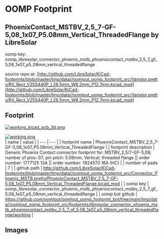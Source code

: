 # OOMP Footprint  
## PhoenixContact_MSTBV_2,5_7-GF-5,08_1x07_P5.08mm_Vertical_ThreadedFlange  by LibreSolar  
  
oomp key: oomp_libresolar_connector_phoenix_mstb_phoenixcontact_mstbv_2,5_7_gf_5,08_1x07_p5_08mm_vertical_threadedflange  
  
source repo at: [http://github.com/LibreSolar/KiCad-footprints/blob/master/tmp/data//oomlout_oomp_footprint_src/Varistor.pretty/RV_Rect_V25S440P_L26.5mm_W8.2mm_P12.7mm.kicad_mod](http://github.com/LibreSolar/KiCad-footprints/blob/master/tmp/data//oomlout_oomp_footprint_src/Varistor.pretty/RV_Rect_V25S440P_L26.5mm_W8.2mm_P12.7mm.kicad_mod)  
## Footprint  
  
[![working_kicad_pcb_3d.png](working_kicad_pcb_3d_600.png)](working_kicad_pcb_3d.png)  
  
[![working.png](working_600.png)](working.png)  
| name | value | 
| --- | --- | 
| footprint name | PhoenixContact_MSTBV_2,5_7-GF-5,08_1x07_P5.08mm_Vertical_ThreadedFlange | 
| footprint description | Generic Phoenix Contact connector footprint for: MSTBV_2,5/7-GF-5,08; number of pins: 07; pin pitch: 5.08mm; Vertical; threaded flange || order number: 1777125 12A || order number: 1924570 16A (HC) | 
| number of pads | 7 | 
| github path | http://github.com/LibreSolar/KiCad-footprints/blob/master/tmp/data//oomlout_oomp_footprint_src/Connector_Phoenix_MSTB.pretty/PhoenixContact_MSTBV_2,5_7-GF-5,08_1x07_P5.08mm_Vertical_ThreadedFlange.kicad_mod | 
| oomp key | oomp_libresolar_connector_phoenix_mstb_phoenixcontact_mstbv_2,5_7_gf_5,08_1x07_p5_08mm_vertical_threadedflange | 
| oomp bot github | https://github.com/oomlout/oomlout_oomp_footprint_bot/tree/main/tmp/data//oomlout_oomp_footprint_src/footprints/libresolar_connector_phoenix_mstb_phoenixcontact_mstbv_2,5_7_gf_5,08_1x07_p5_08mm_vertical_threadedflange/working | 
## Images  
